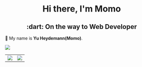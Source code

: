 <div align="center">
<h1>Hi there, I'm <a >Momo</a> </h1>
 <h2> :dart: On the way to Web Developer </h2>
</div>

👋 My name is <strong> Yu Heydemann(Momo)</strong>. 

![](https://komarev.com/ghpvc/?username=MomoSolaris8)

<table align="center">
<tr>
  <td>
    <img src="https://github-readme-stats.vercel.app/api?username=MomoSolaris8&show_icons=true&count_private=true" />
  </td>
  <td>
    <img src="https://github-readme-stats.vercel.app/api/top-langs/?username=MomoSolaris8&layout=compact" />
  </td>
</tr>

   

   

   


